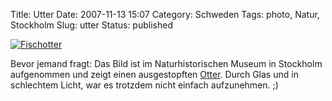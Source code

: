 Title: Utter
Date: 2007-11-13 15:07
Category: Schweden
Tags: photo, Natur, Stockholm
Slug: utter
Status: published

[![Fischotter](/pic/utter_s.jpg "Fischotter")](/pic/utter_l.jpg)

Bevor jemand fragt: Das Bild ist im Naturhistorischen Museum in
Stockholm aufgenommen und zeigt einen ausgestopften
[Otter](http://de.wikipedia.org/wiki/Fischotter). Durch Glas und in
schlechtem Licht, war es trotzdem nicht einfach aufzunehmen. ;)

